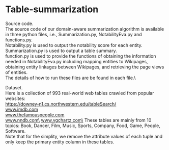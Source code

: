 # Table-summarization
Source code.\
The source code of our domain-aware summarization algorithm is available in three python files, i.e., Summarization.py, NotabilityEva.py and functions.py. \
Notability.py is used to output the notability score for each entity.\
Summarization.py is used to output a table summary.\
function.py is used to provide the functions of obtaining the information needed in NotabilityEva.py including mapping entities to Wikipages, obtaining entity linkages between Wikipages, and retrieving the page views of entities.\
The details of how to run these files are be found in each file.\

Dataset.\
Here is a collection of 993 real-world web tables crawled from popular websites:\
https://downey-n1.cs.northwestern.edu/tableSearch/ \
www.imdb.com \
www.thefamouspeople.com \
www.nndb.com\
www.vgchartz.com\
These tables are mainly from 10 topics: Book, Dancer, Film, Music, Sports, Company, Food, Game, People, Software.\
Note that for the simplity, we remove the attribute values of each tuple and only keep the primary entity column in these tables.
